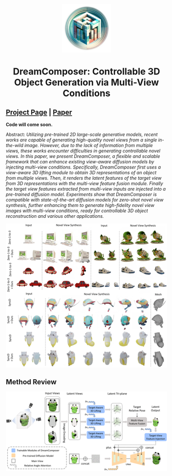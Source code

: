 <!-- # DreamComposer -->
<div align="center">
  <img src="./assets/logo.png" width="30%">
</div>
<h1 align="center">DreamComposer: Controllable 3D Object Generation via Multi-View Conditions</h1>
<p align="center">

## [Project Page]() | [Paper]()

**Code will come soon.**

Abstract: *Utilizing pre-trained 2D large-scale generative models, recent works are capable of generating high-quality novel views from a single in-the-wild image. However, due to the lack of information from multiple views, these works encounter difficulties in generating controllable novel views. In this paper, we present DreamComposer, a flexible and scalable framework that can enhance existing view-aware diffusion models by injecting multi-view conditions. Specifically, DreamComposer first uses a view-aware 3D lifting module to obtain 3D representations of an object from multiple views. Then, it renders the latent features of the target view from 3D representations with the multi-view feature fusion module. Finally the target view features extracted from multi-view inputs are injected into a pre-trained diffusion model. Experiments show that DreamComposer is compatible with state-of-the-art diffusion models for zero-shot novel view synthesis, further enhancing them to generate high-fidelity novel view images with multi-view conditions, ready for controllable 3D object reconstruction and various other applications.*

![](assets/teaser.png)

## Method Review
![](assets/pipeline.png)

